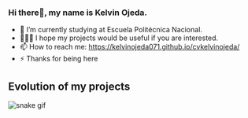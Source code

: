 ### Hi there👋, my name is Kelvin Ojeda.
- 🔭 I’m currently studying at Escuela Politécnica Nacional.
- 👨🏻‍💻 I hope my projects would be useful if you are interested.
- 📫 How to reach me: https://kelvinojeda071.github.io/cvkelvinojeda/
- ⚡ Thanks for being here
## Evolution of my projects
![snake gif](https://github.com/kelvinOjeda071/kelvinOjeda071/blob/output/github-contribution-grid-snake.svg)
<!--
**kelvinOjeda071/kelvinOjeda071** is a ✨ _special_ ✨ repository because its `README.md` (this file) appears on your GitHub profile.

Here are some ideas to get you started:

- 
- 🌱 I’m currently learning ...
- 👯 I’m looking to collaborate on ...
- 🤔 I’m looking for help with ...
- 💬 Ask me about ...
- 📫 How to reach me: ...
- 😄 Pronouns: ...
- ⚡ Fun fact: ...
-->
